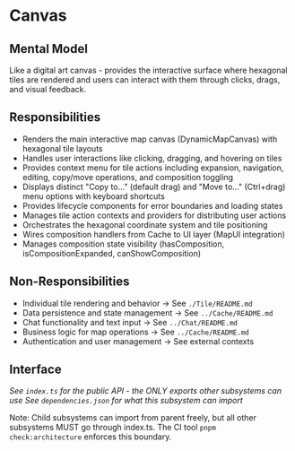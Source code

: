 # Canvas

## Mental Model
Like a digital art canvas - provides the interactive surface where hexagonal tiles are rendered and users can interact with them through clicks, drags, and visual feedback.

## Responsibilities
- Renders the main interactive map canvas (DynamicMapCanvas) with hexagonal tile layouts
- Handles user interactions like clicking, dragging, and hovering on tiles
- Provides context menu for tile actions including expansion, navigation, editing, copy/move operations, and composition toggling
- Displays distinct "Copy to..." (default drag) and "Move to..." (Ctrl+drag) menu options with keyboard shortcuts
- Provides lifecycle components for error boundaries and loading states
- Manages tile action contexts and providers for distributing user actions
- Orchestrates the hexagonal coordinate system and tile positioning
- Wires composition handlers from Cache to UI layer (MapUI integration)
- Manages composition state visibility (hasComposition, isCompositionExpanded, canShowComposition)

## Non-Responsibilities
- Individual tile rendering and behavior → See `./Tile/README.md`
- Data persistence and state management → See `../Cache/README.md`
- Chat functionality and text input → See `../Chat/README.md`
- Business logic for map operations → See `../Cache/README.md`
- Authentication and user management → See external contexts

## Interface
*See `index.ts` for the public API - the ONLY exports other subsystems can use*
*See `dependencies.json` for what this subsystem can import*

Note: Child subsystems can import from parent freely, but all other subsystems MUST go through index.ts. The CI tool `pnpm check:architecture` enforces this boundary.